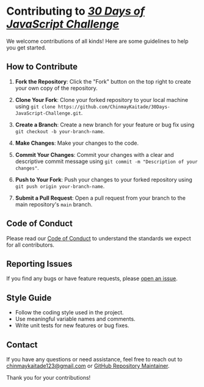 # Contributing to [_30 Days of JavaScript Challenge_](https://github.com/ChinmayKaitade/30Days-JavaScript-Challenge)

We welcome contributions of all kinds! Here are some guidelines to help you get started.

## How to Contribute

1. **Fork the Repository**: Click the "Fork" button on the top right to create your own copy of the repository.

2. **Clone Your Fork**: Clone your forked repository to your local machine using `git clone https://github.com/ChinmayKaitade/30Days-JavaScript-Challenge.git`.

3. **Create a Branch**: Create a new branch for your feature or bug fix using `git checkout -b your-branch-name`.

4. **Make Changes**: Make your changes to the code.

5. **Commit Your Changes**: Commit your changes with a clear and descriptive commit message using `git commit -m "Description of your changes"`.

6. **Push to Your Fork**: Push your changes to your forked repository using `git push origin your-branch-name`.

7. **Submit a Pull Request**: Open a pull request from your branch to the main repository's `main` branch.

## Code of Conduct

Please read our [Code of Conduct](https://github.com/ChinmayKaitade/30Days-JavaScript-Challenge/blob/main/CODE_OF_CONDUCT.md) to understand the standards we expect for all contributors.

## Reporting Issues

If you find any bugs or have feature requests, please [open an issue](https://docs.github.com/en/issues/tracking-your-work-with-issues/creating-an-issue.).

## Style Guide

- Follow the coding style used in the project.
- Use meaningful variable names and comments.
- Write unit tests for new features or bug fixes.

## Contact

If you have any questions or need assistance, feel free to reach out to [chinmaykaitade123@gmail.com](mailto:chinmaykaitade123@gmail.com) or [GitHub Repository Maintainer](https://github.com/ChinmayKaitade.).

Thank you for your contributions!
